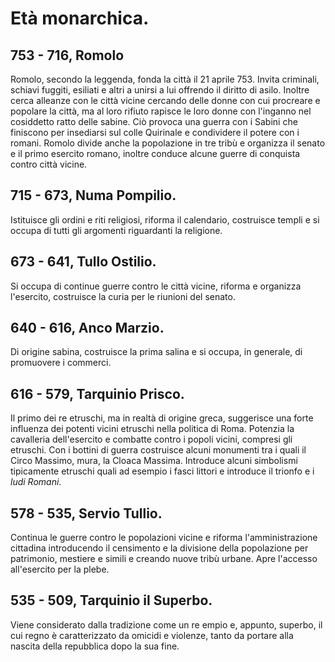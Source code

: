 # Età monarchica.
## 753 - 716, Romolo
Romolo, secondo la leggenda, fonda la città il 21 aprile 753. Invita criminali, schiavi fuggiti, esiliati e altri a unirsi a lui offrendo il diritto di asilo. Inoltre cerca alleanze con le città vicine cercando delle donne con cui procreare e popolare la città, ma al loro rifiuto rapisce le loro donne con l'inganno nel cosiddetto ratto delle sabine. Ciò provoca una guerra con i Sabini che finiscono per insediarsi sul colle Quirinale e condividere il potere con i romani.
Romolo divide anche la popolazione in tre tribù e organizza il senato e il primo esercito romano, inoltre conduce alcune guerre di conquista contro città vicine.

## 715 - 673, Numa Pompilio.
Istituisce gli ordini e riti religiosi, riforma il calendario, costruisce templi e si occupa di tutti gli argomenti riguardanti la religione.

## 673 - 641, Tullo Ostilio.
Si occupa di continue guerre contro le città vicine, riforma e organizza l'esercito, costruisce la curia per le riunioni del senato.

## 640 - 616, Anco Marzio.
Di origine sabina, costruisce la prima salina e si occupa, in generale, di promuovere i commerci.

## 616 - 579, Tarquinio Prisco.
Il primo dei re etruschi, ma in realtà di origine greca, suggerisce una forte influenza dei potenti vicini etruschi nella politica di Roma. Potenzia la cavalleria dell'esercito e combatte contro i popoli vicini, compresi gli etruschi. Con i bottini di guerra costruisce alcuni monumenti tra i quali il Circo Massimo, mura, la Cloaca Massima. Introduce alcuni simbolismi tipicamente etruschi quali ad esempio i fasci littori e introduce il trionfo e i _ludi Romani_.

## 578 - 535, Servio Tullio.
Continua le guerre contro le popolazioni vicine e riforma l'amministrazione cittadina introducendo il censimento e la divisione della popolazione per patrimonio, mestiere e simili e creando nuove tribù urbane. Apre l'accesso all'esercito per la plebe.

## 535 - 509, Tarquinio il Superbo.
Viene considerato dalla tradizione come un re empio e, appunto, superbo, il cui regno è caratterizzato da omicidi e violenze, tanto da portare alla nascita della repubblica dopo la sua fine.
